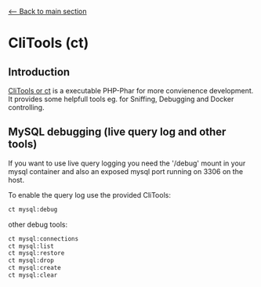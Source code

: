 [<-- Back to main section](../README.md)

# CliTools (ct)

## Introduction

[CliTools or ct](https://github.com/webdevops/clitools) is a executable PHP-Phar for more convienence development. It provides some helpfull tools
eg. for Sniffing, Debugging and Docker controlling.


## MySQL debugging (live query log and other tools)

If you want to use live query logging you need the '/debug' mount in your mysql container and also an exposed mysql port running on 3306 on the host.

To enable the query log use the provided CliTools:

```bash
ct mysql:debug
```

other debug tools:

```bash
ct mysql:connections
ct mysql:list
ct mysql:restore
ct mysql:drop
ct mysql:create
ct mysql:clear
```
